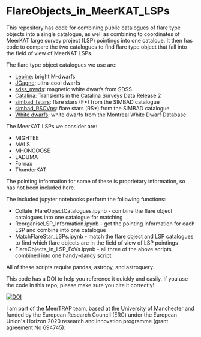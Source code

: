 # FlareObjects_in_MeerKAT_LSPs
This repository has code for combining public catalogues of flare type objects into a single catalogue, as well as combining to coordinates of MeerKAT large survey project (LSP) pointings into one cataloue. It then has code to compare the two catalogues to find flare type object that fall into the field of view of MeerKAT LSPs.

The flare type object catalogues we use are:
<ul>
  <li><a href="https://ui.adsabs.harvard.edu/abs/2011AJ....142..138L/abstract">Lepine</a>: bright M-dwarfs</li>
  <li><a href="https://jgagneastro.com/list-of-ultracool-dwarfs/">JGagne</a>: ultra-cool dwarfs</li>
  <li><a href="https://ui.adsabs.harvard.edu/abs/2013MNRAS.429.2934K/abstract">sdss_mwds</a>: magnetic white dwarfs from SDSS</li>
  <li><a href="https://ui.adsabs.harvard.edu/abs/2009ApJ...696..870D/abstract">Catalina</a>: Transients in the Catalina Surveys Data Release 2</li>
  <li><a href="https://ui.adsabs.harvard.edu/abs/2000A%26AS..143....9W/abstract">simbad_fstars</a>: flare stars (F*) from the SIMBAD catalogue</li>
  <li><a href="https://ui.adsabs.harvard.edu/abs/2000A%26AS..143....9W/abstract">simbad_RSCVns</a>: flare stars (RS*) from the SIMBAD catalogue</li>
  <li><a href="http://www.montrealwhitedwarfdatabase.org/references.html">White dwarfs</a>: white dwarfs from the Montreal White Dwarf Database</li>
</ul>

The MeerKAT LSPs we consider are:
<ul>
  <li>MIGHTEE</li>
  <li>MALS</li>
  <li>MHONGOOSE</li>
  <li>LADUMA</li>
  <li>Fornax</li>
  <li>ThunderKAT</li>
</ul>
The pointing information for some of these is proprietary information, so has not been included here.

The included jupyter notebooks perform the following functions:
<ul>
  <li>Collate_FlareObjectCatalogues.ipynb - combine the flare object catalogues into one catalogue for matching</li>
  <li>ReorganiseLSP_Information.ipynb - get the pointing information for each LSP and combine into one catalogue</li>
  <li>MatchFlareStar_LSPs.ipynb - match the flare object and LSP catalogues to find which flare objects are in the field of view of LSP pointings</li>
  <li>FlareObjects_In_LSP_FoVs.ipynb - all three of the above scripts combined into one handy-dandy script</li>
</ul>

All of these scripts require pandas, astropy, and astroquery.

This code has a DOI to help you reference it quickly and easily. If you use the code in this repo, please make sure you cite it correctly!

<a href="https://zenodo.org/badge/latestdoi/336709772"><img src="https://zenodo.org/badge/336709772.svg" alt="DOI"></a>

I am part of the MeerTRAP team, based at the University of Manchester and funded by the European Research Council (ERC) under the European Union's Horizon 2020 research and innovation programme (grant agreement No 694745).
